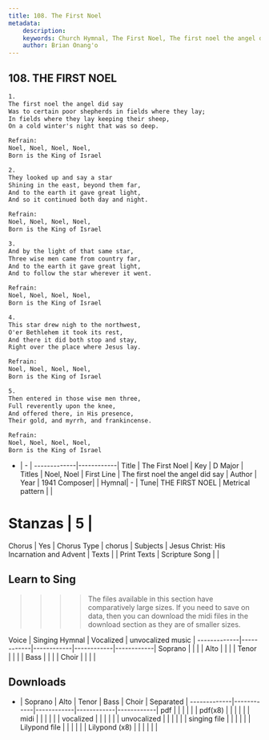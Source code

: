 ```yaml
---
title: 108. The First Noel
metadata:
    description: 
    keywords: Church Hymnal, The First Noel, The first noel the angel did say, Noel, Noel
    author: Brian Onang'o
---
```



## 108. THE FIRST NOEL

```txt
1.
The first noel the angel did say
Was to certain poor shepherds in fields where they lay;
In fields where they lay keeping their sheep,
On a cold winter's night that was so deep.

Refrain:
Noel, Noel, Noel, Noel,
Born is the King of Israel

2.
They looked up and say a star
Shining in the east, beyond them far,
And to the earth it gave great light,
And so it continued both day and night.

Refrain:
Noel, Noel, Noel, Noel,
Born is the King of Israel

3.
And by the light of that same star,
Three wise men came from country far,
And to the earth it gave great light,
And to follow the star wherever it went.

Refrain:
Noel, Noel, Noel, Noel,
Born is the King of Israel

4.
This star drew nigh to the northwest,
O'er Bethlehem it took its rest,
And there it did both stop and stay,
Right over the place where Jesus lay.

Refrain:
Noel, Noel, Noel, Noel,
Born is the King of Israel

5.
Then entered in those wise men three,
Full reverently upon the knee,
And offered there, in His presence,
Their gold, and myrrh, and frankincense.

Refrain:
Noel, Noel, Noel, Noel,
Born is the King of Israel

```

- |   -  |
-------------|------------|
Title | The First Noel |
Key | D Major |
Titles | Noel, Noel |
First Line | The first noel the angel did say |
Author | 
Year | 1941
Composer|  |
Hymnal|  - |
Tune| THE FIRST NOEL |
Metrical pattern | |
# Stanzas | 5 |
Chorus | Yes |
Chorus Type | chorus |
Subjects | Jesus Christ: His Incarnation and Advent |
Texts |  |
Print Texts | 
Scripture Song |  |
  
## Learn to Sing

>>>> The files available in this section have comparatively large sizes. If you need to save on data, then you can download the midi files in the download section as they are of smaller sizes.

Voice |  Singing Hymnal | Vocalized | unvocalized music |
-------------|------------|------------|------------|------------|
Soprano | | | |
Alto | | | |
Tenor | | | |
Bass | | | |
Choir | | | |

## Downloads

- |  Soprano | Alto | Tenor | Bass | Choir | Separated |
-------------|------------|------------|------------|------------|
pdf | | | | | |
pdf(x8) | | | | | |
midi | | | | | |
vocalized | | | | | |
unvocalized | | | | | |
singing file | | | | | |
Lilypond file | | | | | |
Lilypond (x8) | | | | | |
  